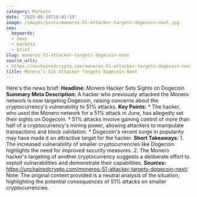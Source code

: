 ```yaml
---
category: Markets
date: '2025-08-19T18:41:19'
image: /images/posts/moneros-51-attacker-targets-dogecoin-next.jpg
seo:
  keywords:
  - news
  - markets
  - brief
slug: moneros-51-attacker-targets-dogecoin-next
source_urls:
- https://unchainedcrypto.com/moneros-51-attacker-targets-dogecoin-next/
title: Monero’s 51% Attacker Targets Dogecoin Next
---
```


Here's the news brief:  **Headline:** Monero Hacker Sets Sights on Dogecoin  **Summary Meta Description:** A hacker who previously attacked the Monero network is now targeting Dogecoin, raising concerns about the cryptocurrency's vulnerability to 51% attacks.  **Key Points:**  * The hacker, who used the Monero network for a 51% attack in June, has allegedly set their sights on Dogecoin. * 51% attacks involve gaining control of more than half of a cryptocurrency's mining power, allowing attackers to manipulate transactions and block validation. * Dogecoin's recent surge in popularity may have made it an attractive target for the hacker.  **Short Takeaways:**  1. The increased vulnerability of smaller cryptocurrencies like Dogecoin highlights the need for improved security measures. 2. The Monero hacker's targeting of another cryptocurrency suggests a deliberate effort to exploit vulnerabilities and demonstrate their capabilities.  **Sources:**  https://unchainedcrypto.com/moneros-51-attacker-targets-dogecoin-next/  Note: The original context provided is a neutral analysis of the situation, highlighting the potential consequences of 51% attacks on smaller cryptocurrencies.